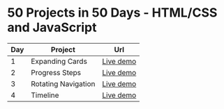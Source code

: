 # 50 Projects in 50 Days - HTML/CSS and JavaScript

| Day | Project             | Url                                                                         |
| --- | ------------------- | --------------------------------------------------------------------------- |
| 1   | Expanding Cards     | [Live demo](https://mohand2.github.io/50DaysJsProjects/Expanding%20Cards)   |
| 2   | Progress Steps      | [Live demo](https://mohand2.github.io/50DaysJsProjects/progress_steps)      |
| 3   | Rotating Navigation | [Live demo](https://mohand2.github.io/50DaysJsProjects/Rotating_navigation) |
| 4   | Timeline            | [Live demo](https://mohand2.github.io/50DaysJsProjects/timeline)            |
